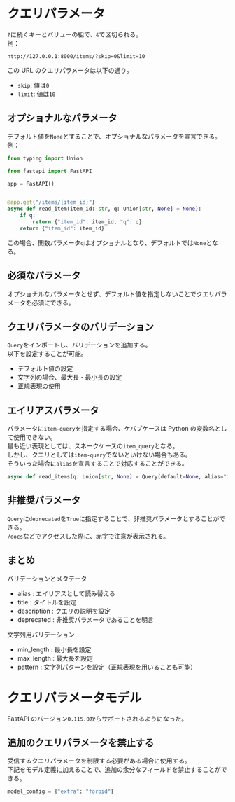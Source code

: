 # クエリパラメータ

`?`に続くキーとバリューの組で、`&`で区切られる。  
例：

```
http://127.0.0.1:8000/items/?skip=0&limit=10
```

この URL のクエリパラメータは以下の通り。

- `skip`: 値は`0`
- `limit`: 値は`10`

## オプショナルなパラメータ

デフォルト値を`None`とすることで、オプショナルなパラメータを宣言できる。  
例：

```python
from typing import Union

from fastapi import FastAPI

app = FastAPI()


@app.get("/items/{item_id}")
async def read_item(item_id: str, q: Union[str, None] = None):
    if q:
        return {"item_id": item_id, "q": q}
    return {"item_id": item_id}
```

この場合、関数パラメータ`q`はオプショナルとなり、デフォルトでは`None`となる。

## 必須なパラメータ

オプショナルなパラメータとせず、デフォルト値を指定しないことでクエリパラメータを必須にできる。

## クエリパラメータのバリデーション

`Query`をインポートし、バリデーションを追加する。  
以下を設定することが可能。

- デフォルト値の設定
- 文字列の場合、最大長・最小長の設定
- 正規表現の使用

## エイリアスパラメータ

パラメータに`item-query`を指定する場合、ケバブケースは Python の変数名として使用できない。  
最も近い表現としては、スネークケースの`item_query`となる。  
しかし、クエリとしては`item-query`でないといけない場合もある。  
そういった場合に`alias`を宣言することで対応することができる。

```python
async def read_items(q: Union[str, None] = Query(default=None, alias="item-query")):
```

## 非推奨パラメータ

`Query`に`deprecated`を`True`に指定することで、非推奨パラメータとすることができる。  
`/docs`などでアクセスした際に、赤字で注意が表示される。

## まとめ

バリデーションとメタデータ

- alias : エイリアスとして読み替える
- title : タイトルを設定
- description : クエリの説明を設定
- deprecated : 非推奨パラメータであることを明言

文字列用バリデーション

- min_length : 最小長を設定
- max_length : 最大長を設定
- pattern : 文字列パターンを設定（正規表現を用いることも可能）

# クエリパラメータモデル

FastAPI のバージョン`0.115.0`からサポートされるようになった。

## 追加のクエリパラメータを禁止する

受信するクエリパラメータを制限する必要がある場合に使用する。  
下記をモデル定義に加えることで、追加の余分なフィールドを禁止することができる。

```python
model_config = {"extra": "forbid"}
```

